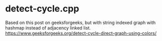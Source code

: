 # detect-cycle.cpp

Based on this post on geeksforgeeks, but with string indexed graph with hashmap instead of adjacency linked list.  
https://www.geeksforgeeks.org/detect-cycle-direct-graph-using-colors/
